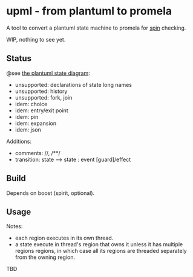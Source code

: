 # upml - from plantuml to promela

A tool to convert a plantuml state machine to promela for [spin](https://github.com/nimble-code/Spin) checking.

WIP, nothing to see yet.

## Status

@see [the plantuml state diagram](https://plantuml.com/state-diagram):

- unsupported: declarations of state long names
- unsupported: history
- unsupported: fork, join
- idem: choice
- idem: entry/exit point
- idem: pin
- idem: expansion
- idem: json

Additions:
- comments: //, /**/
- transition: state --> state : event [guard]/effect

## Build

Depends on boost (spirit, optional).

## Usage

Notes:
- each region executes in its own thread.
- a state execute in thread's region that owns it unless it has 
  multiple regions regions, in which case all its regions 
  are threaded separately from the owning region.

TBD

